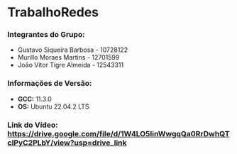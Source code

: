 # TrabalhoRedes
### Integrantes do Grupo:
- Gustavo Siqueira Barbosa - 10728122
- Murillo Moraes Martins - 12701599
- João Vitor Tigre Almeida - 12543311

### Informações de Versão:
- **GCC:** 11.3.0
- **OS:** Ubuntu 22.04.2 LTS

### Link do Vídeo: https://drive.google.com/file/d/1W4LO5linWwgqQa0RrDwhQTclPyC2PLbY/view?usp=drive_link
